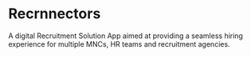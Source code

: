 # Recrnnectors
A digital Recruitment Solution App aimed at providing a seamless hiring experience for multiple MNCs, HR teams and recruitment agencies.
